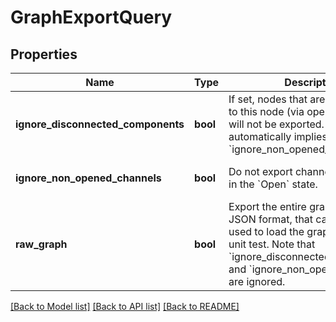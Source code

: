 # GraphExportQuery

## Properties
Name | Type | Description | Notes
------------ | ------------- | ------------- | -------------
**ignore_disconnected_components** | **bool** | If set, nodes that are not connected to this node (via open channels) will not be exported. This setting automatically implies &#x60;ignore_non_opened_channels&#x60;. | [optional] [default to False]
**ignore_non_opened_channels** | **bool** | Do not export channels that are not in the &#x60;Open&#x60; state. | [optional] [default to False]
**raw_graph** | **bool** | Export the entire graph in raw JSON format, that can be later used to load the graph into e.g. a unit test.  Note that &#x60;ignore_disconnected_components&#x60; and &#x60;ignore_non_opened_channels&#x60; are ignored. | [optional] [default to False]

[[Back to Model list]](../README.md#documentation-for-models) [[Back to API list]](../README.md#documentation-for-api-endpoints) [[Back to README]](../README.md)

